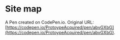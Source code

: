 # Site map

A Pen created on CodePen.io. Original URL: [https://codepen.io/ProtoypeAcquired/pen/abvGXbG](https://codepen.io/ProtoypeAcquired/pen/abvGXbG).



